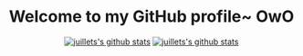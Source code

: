 

<!--
**juillets/juillets** is a ✨ _special_ ✨ repository because its `README.md` (this file) appears on your GitHub profile.

Here are some ideas to get you started:

- 🔭 I’m currently working on ...
- 🌱 I’m currently learning ...
- 👯 I’m looking to collaborate on ...
- 🤔 I’m looking for help with ...
- 💬 Ask me about ...
- 📫 How to reach me: ...
- 😄 Pronouns: ...
- ⚡ Fun fact: ...
-->

<h1 align="center">Welcome to my GitHub profile~ OwO</h1>

<p align="center">
  <a href="https://github.com/juillets"><img src="https://github-readme-stats.vercel.app/api?username=juillets&show_icons=true" alt="juillets's github stats"></a>
  <a href="https://github.com/juillets"><img src="https://stats.justsong.cn/api/bilibili/?id=67811903" alt="juillets's github stats"></a>
</p>


<p align="center"></p>

